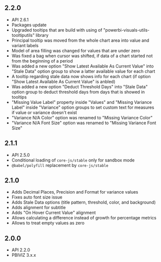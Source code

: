 ## 2.2.0
* API 2.6.1
* Packages update
* Upgraded tooltips that are build with using of "powerbi-visuals-utils-tooltiputils" library
* Principal tooltip was moved from the whole chart area into value and variant labels
* Model of area filling was changed for values that are under zero
* Was fixed a bag when cursor was shifted, if data of a chart started not from the beginning of a period
* Was added a new option "Show Latest Available As Current Value" into "Stale Data" option group to show a latter available value for each chart
* A tooltip regarding stale data now shows info for each chart (if option "Show Latest Available As Current Value" is anbled)
* Was added a new option "Deduct Threshold Days" into "Stale Data" option group to deduct threshold days from days that is showed in tooltips
* "Missing Value Label" property inside "Values" and "Missing Variance Label" inside "Variance" option groups to set custom text for measures if value or variance doesn't exist
* "Variance N/A Color" option was renamed to "Missing Variance Color"
* "Variance N/A Font Size" option was renamed to "Missing Variance Font Size"

## 2.1.1
* API 2.5.0
* Conditional loading of `core-js/stable` only for sandbox mode
* `@babel/polyfill` replacement by `core-js/stable`

## 2.1.0
* Adds Decimal Places, Precision and Format for variance values
* Fixes auto font size issue
* Adds Stale Data options (title pattern, threshold, color, and background)
* Adds alignment for subtitle
* Adds "On Hover Current Value" alignment
* Allows calculating a difference instead of growth for percentage metrics
* Allows to treat empty values as zero

## 2.0.0
* API 2.2.0
* PBIVIZ 3.x.x
